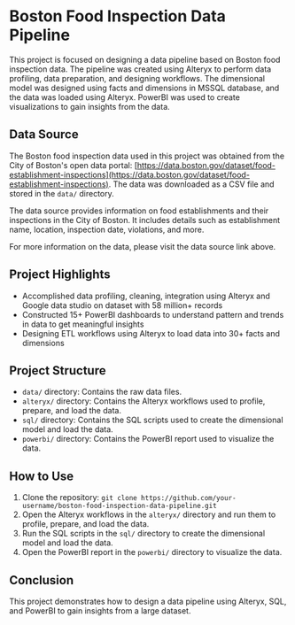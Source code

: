 # Boston Food Inspection Data Pipeline

This project is focused on designing a data pipeline based on Boston food inspection data. The pipeline was created using Alteryx to perform data profiling, data preparation, and designing workflows. The dimensional model was designed using facts and dimensions in MSSQL database, and the data was loaded using Alteryx. PowerBI was used to create visualizations to gain insights from the data.

## Data Source

The Boston food inspection data used in this project was obtained from the City of Boston's open data portal: [https://data.boston.gov/dataset/food-establishment-inspections](https://data.boston.gov/dataset/food-establishment-inspections). The data was downloaded as a CSV file and stored in the `data/` directory.

The data source provides information on food establishments and their inspections in the City of Boston. It includes details such as establishment name, location, inspection date, violations, and more.

For more information on the data, please visit the data source link above.

## Project Highlights

-   Accomplished data profiling, cleaning, integration using Alteryx and Google data studio on dataset with 58 million+ records
-   Constructed 15+ PowerBI dashboards to understand pattern and trends in data to get meaningful insights
-   Designing ETL workflows using Alteryx to load data into 30+ facts and dimensions

## Project Structure

-   `data/` directory: Contains the raw data files.
-   `alteryx/` directory: Contains the Alteryx workflows used to profile, prepare, and load the data.
-   `sql/` directory: Contains the SQL scripts used to create the dimensional model and load the data.
-   `powerbi/` directory: Contains the PowerBI report used to visualize the data.

## How to Use

1.  Clone the repository: `git clone https://github.com/your-username/boston-food-inspection-data-pipeline.git`
2.  Open the Alteryx workflows in the `alteryx/` directory and run them to profile, prepare, and load the data.
3.  Run the SQL scripts in the `sql/` directory to create the dimensional model and load the data.
4.  Open the PowerBI report in the `powerbi/` directory to visualize the data.

## Conclusion

This project demonstrates how to design a data pipeline using Alteryx, SQL, and PowerBI to gain insights from a large dataset.
